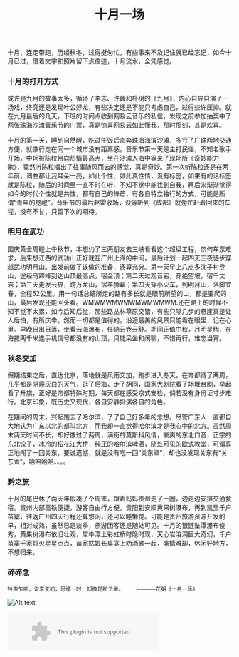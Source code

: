 ﻿---
layout: post
title: 十月一场
category: 一刻
tags: reading
keywords:
description:
---
十月，连走带跑，历经秋冬，过得挺匆忙，有些事来不及记住就已经忘记，如今十月已过，借着文字和照片留下点痕迹，十月流水，全凭感觉。

### 十月的打开方式

或许是九月的故事太多，循环了李志、许巍和朴树的《九月》，内心自导自演了一场戏，终究还是发现叶公好龙，有些决定还是不能只考虑自己，过得些许压抑。就在九月最后的几天，下班的时间点收到网易云音乐的私信，发现之前参加抽奖中了两张珠海沙滩音乐节的门票，真是惊喜网易云如此懂我，那时那刻，甚是欢喜。

十月的第一天，睡到自然醒，吃过午饭后直奔珠海海滨沙滩，多亏了广珠两地交通方便，就像行走在同一个城市没有距离感。音乐节第一天是主打民谣，不知名歌手开场，中场被陈粒带向热情最高点，坐在沙滩人海中等来了现场版《奇妙能力歌》，竟然听陈粒唱出了往事随风而去的感觉，真是奇妙。第一次听陈粒还是在两年前，词曲都让我耳朵一亮，如此个性，如此真性情，没有标签，如果有的话标签就是陈粒，随后的时间里一直不时在听，不知不觉中能找到自我，再后来渐渐觉得如今的时代个性就是共性，都有自己的锋芒，有各自特立独行的方式，可能是所谓“青年的觉醒”。音乐节的最后赵雷收场，没等听到《成都》就匆忙赶着回来的车程，没有不甘，只留下次的期待。

### 明月在武功

国庆黄金周碰上中秋节，本想约了三两朋友去三峡看看这个超级工程，奈何车票难求，后来想江西的武功山正好就在广州上海的中间，最后计划一起四天三夜徒步穿越武功明月山。出发前做了该做的准备，还算充分。第一天早上八点多沈子村登山，途经马蹄峰到达山顶最高点，宿金顶；第二天过观音宕，穿绝望坡，宿千丈岩；第三天走发云界，跨万龙山，宿羊狮幕；第四天穿小火车，到明月山，落脚宜春，全程52公里。用一句话总结所走的路有多长就是眼前所望的山，都是要爬的山，最后发现还能回头看。WMWMWMWMWMWMWMWM.还在路上的时候不知不觉不太累，如今后知后觉，那些路丛林草原交错，有些只隔几步的悬崖真是让人后怕，有所庆幸。然而一切都是值得的，沿途最美的风景只能看在眼里，记在心里。早晚日出日落，坐看云海瀑布，任随云卷云舒。期间正值中秋，月明星稀，在海拔两千米连手机信号都没有的山顶，只能呆坐和闲聊，不惜再行，难忘当宵。


### 秋冬交加

假期结束之后，直达北京，落地就是风雨交加，跑步进入冬天。在帝都待了两周，几乎都是阴霾灰白的天气，逛了后海，走了胡同，国家大剧院看了场舞台剧，早起看了升旗，正好是帝都特殊时期，每天都在感受京式安检，倘若没有身份证寸步难行。北京印象，既历史又现代，各自安静扮演各自的角色。

在期间的周末，兴起跑去了哈尔滨，了了自己好多年的念想。尽管广东人一直都自大地认为广东以北的都叫北方，而我却一直觉得哈尔滨才是我心中的北方。虽然周末两天时间不长，却好像过了两周，满街的莫斯科风情，豪爽的东北口音，正宗的东北饺子，冰冷的松花江大桥，纯正的哈尔滨啤酒，随处可见的欧式教堂，可谓真正地闯了一回关东，要说遗憾，就是没有吃一回“关东煮”，却也没发现关东有“关东煮”，哈哈哈哈。。。。


### 黔之旅
十月的尾巴休了两天年假凑了个周末，跟着妈妈贵州走了一圈，边走边安排交通食宿。贵州内部高铁便捷，游客自由行方便，贵阳到安顺黄果树瀑布，再到凯里千户苗寨，往返广州四天行程还算悠闲，还可以睡懒觉。可能是贵州旅游资源开发的早，相对成熟，虽然已是淡季，旅游团客还是随处可见。十月的银链坠潭瀑布俊秀，黄果树瀑布依旧壮观，犀牛潭上彩虹桥时隐时现，天心岩溶洞巨大奇幻，千户苗寨千家灯火星星点点，苗家姑娘长桌宴上劝酒歌一起，盛情难却，休闲好地方，不想归来。

### 碎碎念

    铃声乍响，说来无妨，思绪一时，却像是断了章。    ——————花粥《十月一场》


![Alt text](https://dn-yeungben.qbox.me/public/img/photography/ticket.jpg)


<embed src="//music.163.com/style/swf/widget.swf?sid=28692853&type=2&auto=1&width=320&height=66" width="340" height="86"  allowNetworking="all">
